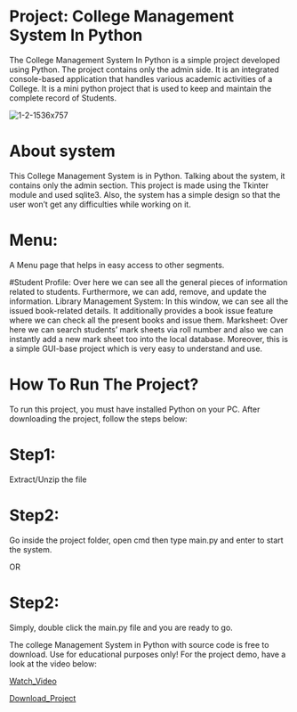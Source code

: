 # Project: College Management System In Python

The College Management System In Python is a simple project developed using Python. The project contains only the admin side. 
It is an integrated console-based application that handles various academic activities of a College. 
It is a mini python project that is used to keep and maintain the complete record of Students.

![1-2-1536x757](https://user-images.githubusercontent.com/44707673/90329532-48ba3100-dfc3-11ea-997b-c4f453b36e20.png)

# About system
This College Management System is in Python. Talking about the system, it contains only the admin section.
This project is made using the Tkinter module and used sqlite3. Also, the system has a simple design so that the user won’t get any difficulties while working on it.

# Menu: 
A Menu page that helps in easy access to other segments.

#Student Profile: 
Over here we can see all the general pieces of information related to students. Furthermore, we can add, remove, and update the information.
Library Management System: In this window, we can see all the issued book-related details. It additionally provides a book issue feature where 
we can check all the present books and issue them.
Marksheet: Over here we can search students’ mark sheets via roll number and also we can instantly add a new mark sheet too into the local database.
Moreover, this is a simple GUI-base project which is very easy to understand and use.


 
# How To Run The Project?
To run this project, you must have installed Python on your PC. After downloading the project, follow the steps below:


# Step1:
Extract/Unzip the file

# Step2:
Go inside the project folder, open cmd then type main.py and enter to start the system.

OR

# Step2:
Simply, double click the main.py file and you are ready to go.

The college Management System in Python with source code is free to download. Use for educational purposes only! For the project demo, have a look at the video below:

[Watch_Video](https://www.youtube.com/watch?v=vQLwo49nE4o&feature=emb_logo)

[Download_Project](https://github.com/vkn84527/College-Management-System/tree/master)
